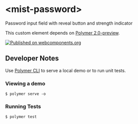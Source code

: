 # \<mist-password\>

Password input field with reveal button and strength indicator

This custom element depends on [Polymer 2.0-preview](https://github.com/polymer/polymer/tree/2.0-preview).

[![Published on webcomponents.org](https://img.shields.io/badge/webcomponents.org-published-blue.svg)](https://www.webcomponents.org/element/mistio/mist-password)

## Developer Notes

Use [Polymer CLI](https://www.npmjs.com/package/polymer-cli) to serve a local demo or to run unit tests.

### Viewing a demo

```
$ polymer serve -o
```

### Running Tests

```
$ polymer test
```

